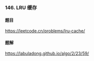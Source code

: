 ### 146. LRU 缓存

#### 题目

https://leetcode.cn/problems/lru-cache/

#### 题解

https://labuladong.github.io/algo/2/23/59/